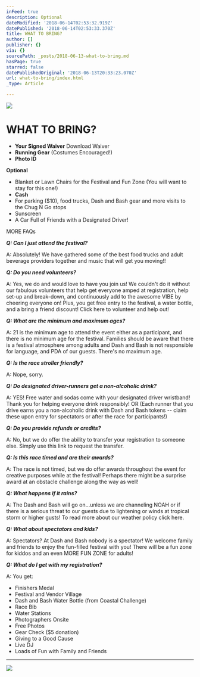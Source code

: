 ```yaml
---
inFeed: true
description: Optional
dateModified: '2018-06-14T02:53:32.919Z'
datePublished: '2018-06-14T02:53:33.370Z'
title: WHAT TO BRING?
author: []
publisher: {}
via: {}
sourcePath: _posts/2018-06-13-what-to-bring.md
hasPage: true
starred: false
datePublishedOriginal: '2018-06-13T20:33:23.070Z'
url: what-to-bring/index.html
_type: Article

---
```

![](https://the-grid-user-content.s3-us-west-2.amazonaws.com/ebd7569d-28e2-4d4e-a4ac-e0e5681ea04f.jpg)

# **WHAT TO BRING?**

* **Your Signed Waiver** Download Waiver
* **Running Gear** (Costumes Encouraged!)
* **Photo ID**

**Optional**

* Blanket or Lawn Chairs for the Festival and Fun Zone (You will want to stay for this one!)
* **Cash**
* For parking ($10), food trucks, Dash and Bash gear and more visits to the Chug N Go stops
* Sunscreen
* A Car Full of Friends with a Designated Driver!

MORE FAQs

_**Q: Can I just attend the festival?**_

A: Absolutely! We have gathered some of the best food trucks and adult beverage providers together and music that will get you moving!!

_**Q: Do you need volunteers?**_

A: Yes, we do and would love to have you join us! We couldn't do it without our fabulous volunteers that help get everyone amped at registration, help set-up and break-down, and continuously add to the awesome VIBE by cheering everyone on! Plus, you get free entry to the festival, a water bottle, and a bring a friend discount! Click here to volunteer and help out!

_**Q: What are the minimum and maximum ages?**_

A: 21 is the minimum age to attend the event either as a participant, and there is no minimum age for the festival. Families should be aware that there is a festival atmosphere among adults and Dash and Bash is not responsible for language, and PDA of our guests. There's no maximum age.

_**Q: Is the race stroller friendly?**_

A: Nope, sorry.

_**Q: Do designated driver-runners get a non-alcoholic drink?**_

A: YES! Free water and sodas come with your designated driver wristband! Thank you for helping everyone drink responsibly! OR (Each runner that you drive earns you a non-alcoholic drink with Dash and Bash tokens -- claim these upon entry for spectators or after the race for participants!)

_**Q: Do you provide refunds or credits?**_

A: No, but we do offer the ability to transfer your registration to someone else. Simply use this link to request the transfer.

_**Q: Is this race timed and are their awards?**_

A: The race is not timed, but we do offer awards throughout the event for creative purposes while at the festival! Perhaps there might be a surprise award at an obstacle challenge along the way as well!

_**Q: What happens if it rains?**_

A: The Dash and Bash will go on...unless we are channeling NOAH or if there is a serious threat to our guests due to lightening or winds at tropical storm or higher gusts! To read more about our weather policy click here.

_**Q: What about spectators and kids?**_

A: Spectators? At Dash and Bash nobody is a spectator! We welcome family and friends to enjoy the fun-filled festival with you! There will be a fun zone for kiddos and an even MORE FUN ZONE for adults!

_**Q: What do I get with my registration?**_

A: You get:

* Finishers Medal
* Festival and Vendor Village
* Dash and Bash Water Bottle (from Coastal Challenge)
* Race Bib
* Water Stations
* Photographers Onsite
* Free Photos
* Gear Check ($5 donation)
* Giving to a Good Cause
* Live DJ
* Loads of Fun with Family and Friends

---

![](https://the-grid-user-content.s3-us-west-2.amazonaws.com/ec437a42-3f8c-43fc-b290-273c53f71353.jpg)